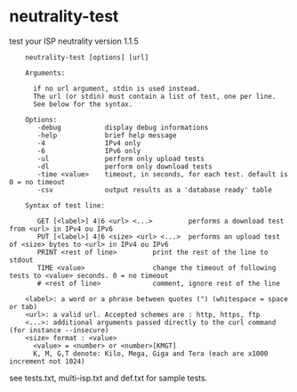 # neutrality-test
test your ISP neutrality
version 1.1.5

        neutrality-test [options] [url]

        Arguments:

          if no url argument, stdin is used instead.
          The url (or stdin) must contain a list of test, one per line.
          See below for the syntax.

        Options:
           -debug           display debug informations
           -help            brief help message
           -4               IPv4 only
           -6               IPv6 only
           -ul              perform only upload tests
           -dl              perform only download tests
           -time <value>    timeout, in seconds, for each test. default is 0 = no timeout
           -csv             output results as a 'database ready' table

        Syntax of test line:

           GET [<label>] 4|6 <url> <...>         performs a download test from <url> in IPv4 ou IPv6
           PUT [<label>] 4|6 <size> <url> <...>  performs an upload test of <size> bytes to <url> in IPv4 ou IPv6
           PRINT <rest of line>         print the rest of the line to stdout
           TIME <value>                 change the timeout of following tests to <value> seconds. 0 = no timeout
           # <rest of line>             comment, ignore rest of the line

        <label>: a word or a phrase between quotes (") (whitespace = space or tab)
        <url>: a valid url. Accepted schemes are : http, https, ftp
        <...>: additional arguments passed directly to the curl command (for instance --insecure)
        <size> format : <value>
          <value> = <number> or <number>[KMGT]
          K, M, G,T denote: Kilo, Mega, Giga and Tera (each are x1000 increment not 1024)

  see tests.txt, multi-isp.txt and def.txt for sample tests.
